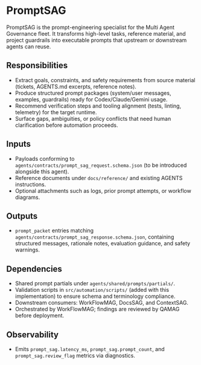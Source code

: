 # PromptSAG

PromptSAG is the prompt-engineering specialist for the Multi Agent Governance fleet. It transforms high-level tasks, reference material, and project guardrails into executable prompts that upstream or downstream agents can reuse.

## Responsibilities
- Extract goals, constraints, and safety requirements from source material (tickets, AGENTS.md excerpts, reference notes).
- Produce structured prompt packages (system/user messages, examples, guardrails) ready for Codex/Claude/Gemini usage.
- Recommend verification steps and tooling alignment (tests, linting, telemetry) for the target runtime.
- Surface gaps, ambiguities, or policy conflicts that need human clarification before automation proceeds.

## Inputs
- Payloads conforming to `agents/contracts/prompt_sag_request.schema.json` (to be introduced alongside this agent).
- Reference documents under `docs/reference/` and existing AGENTS instructions.
- Optional attachments such as logs, prior prompt attempts, or workflow diagrams.

## Outputs
- `prompt_packet` entries matching `agents/contracts/prompt_sag_response.schema.json`, containing structured messages, rationale notes, evaluation guidance, and safety warnings.

## Dependencies
- Shared prompt partials under `agents/shared/prompts/partials/`.
- Validation scripts in `src/automation/scripts/` (added with this implementation) to ensure schema and terminology compliance.
- Downstream consumers: WorkFlowMAG, DocsSAG, and ContextSAG.
- Orchestrated by WorkFlowMAG; findings are reviewed by QAMAG before deployment.

## Observability
- Emits `prompt_sag.latency_ms`, `prompt_sag.prompt_count`, and `prompt_sag.review_flag` metrics via diagnostics.
